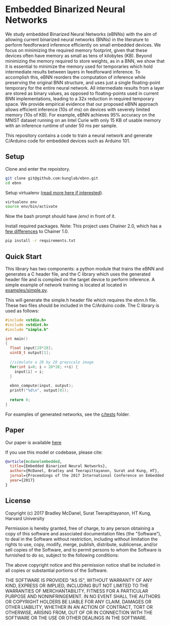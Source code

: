 # Embedded Binarized Neural Networks
    
We study embedded Binarized Neural Networks (eBNNs) with the aim of allowing current binarized neural networks (BNNs) in the literature to perform feedforward inference efficiently on small embedded devices. We focus on minimizing the required memory footprint, given that these devices often have memory as small as tens of kilobytes (KB). Beyond minimizing the memory required to store weights, as in a BNN, we show that it is essential to minimize the memory used for temporaries which hold intermediate results between layers in feedforward inference. To accomplish this, eBNN reorders the computation of inference while preserving the original BNN structure, and uses just a single floating-point temporary for the entire neural network. All intermediate results from a layer are stored as binary values, as opposed to floating-points used in current BNN implementations, leading to a 32x reduction in required temporary space. We provide empirical evidence that our proposed eBNN approach allows efficient inference (10s of ms) on devices with severely limited memory (10s of KB). For example, eBNN achieves 95% accuracy on the MNIST dataset running on an Intel Curie with only 15 KB of usable memory with an inference runtime of under 50 ms per sample.

This repository contains a code to train a neural network and generate C/Arduino code for embedded devices such as Arduino 101. 

## Setup
Clone and enter the repoistory.
```bash
git clone git@github.com:kunglab/ebnn.git
cd ebnn
```
Setup virtualenv ([read more here if interested](http://python-guide-pt-br.readthedocs.io/en/latest/dev/virtualenvs/)).
```bash
virtualenv env
source env/bin/activate
```
Now the bash prompt should have *(env)* in front of it. 

Install required packages. Note: This project uses Chainer 2.0, which has a [few differences](http://docs.chainer.org/en/stable/upgrade.html) to Chainer 1.0.
```bash
pip install -r requirements.txt
```

## Quick Start
This library has two components: a python module that trains the eBNN and generates a C header file, and the C library which uses the generated header file and is compiled on the target device to perform inference. A simple example of network training is located at located in [examples/simple.py](https://github.com/kunglab/ebnn/blob/master/examples/simple.py).

This will generate the simple.h header file which requires the ebnn.h file. These two files should be included in the C/Arduino code. The C library is used as follows: 

```c
#include <stdio.h>
#include <stdint.h>
#include "simple.h"

int main()
{
  float input[28*28];
  uint8_t output[1];
   
  //simulate a 28 by 28 greyscale image
  for(int i=0; i < 28*28; ++i) {
    input[i] = i;
  }
    
  ebnn_compute(input, output);
  printf("%d\n", output[0]);
   
  return 0;
}
```

For examples of generated networks, see the [c/tests](https://github.com/kunglab/ebnn/tree/master/c/tests) folder.

## Paper

Our paper is available [here](http://www.eecs.harvard.edu/~htk/publication/2017-ewsn-mcdanel-teerapittayanon-kung.pdf)

If you use this model or codebase, please cite:
```bibtex
@article{mcdanelembedded,
  title={Embedded Binarized Neural Networks},
  author={McDanel, Bradley and Teerapittayanon, Surat and Kung, HT},
  jornal={Proceedings of the 2017 International Conference on Embedded Wireless Systems and Networks},
  year={2017}
}
```

## License
  
Copyright (c) 2017 Bradley McDanel, Surat Teerapittayanon, HT Kung, Harvard University

Permission is hereby granted, free of charge, to any person obtaining a copy
of this software and associated documentation files (the "Software"), to deal
in the Software without restriction, including without limitation the rights
to use, copy, modify, merge, publish, distribute, sublicense, and/or sell
copies of the Software, and to permit persons to whom the Software is
furnished to do so, subject to the following conditions:

The above copyright notice and this permission notice shall be included in all
copies or substantial portions of the Software.

THE SOFTWARE IS PROVIDED "AS IS", WITHOUT WARRANTY OF ANY KIND, EXPRESS OR
IMPLIED, INCLUDING BUT NOT LIMITED TO THE WARRANTIES OF MERCHANTABILITY,
FITNESS FOR A PARTICULAR PURPOSE AND NONINFRINGEMENT. IN NO EVENT SHALL THE
AUTHORS OR COPYRIGHT HOLDERS BE LIABLE FOR ANY CLAIM, DAMAGES OR OTHER
LIABILITY, WHETHER IN AN ACTION OF CONTRACT, TORT OR OTHERWISE, ARISING FROM,
OUT OF OR IN CONNECTION WITH THE SOFTWARE OR THE USE OR OTHER DEALINGS IN THE
SOFTWARE.  
